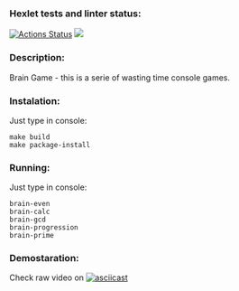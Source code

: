 ### Hexlet tests and linter status:
[![Actions Status](https://github.com/gorshkovga/python-project-lvl1/workflows/hexlet-check/badge.svg)](https://github.com/gorshkovga/python-project-lvl1/actions)
<a href="https://codeclimate.com/github/gorshkovga/python-project-lvl1/maintainability"><img src="https://api.codeclimate.com/v1/badges/04dd0f3cea288fddeda7/maintainability" /></a>

### Description:
Brain Game - this is a serie of wasting time console games.

### Instalation:
Just type in console:
```
make build
make package-install
```

### Running:
Just type in console:
```
brain-even
brain-calc
brain-gcd
brain-progression
brain-prime
```

### Demostaration:
Check raw video on [![asciicast](https://asciinema.org/a/dcKTMgvtWXd09A31i1oeU5cGN)](https://asciinema.org/a/dcKTMgvtWXd09A31i1oeU5cGN)
